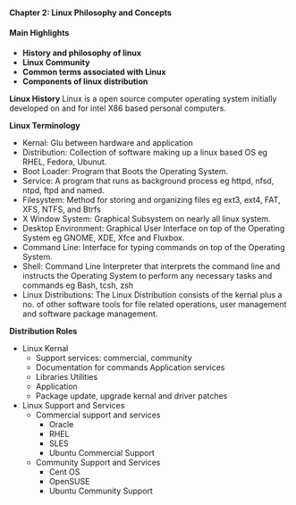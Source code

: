 #### Chapter 2: Linux Philosophy and Concepts

#### Main Highlights

* **History and philosophy of linux**
* **Linux Community**
* **Common terms associated with Linux**
* **Components of linux distribution**

**Linux History**
Linux is a open source computer operating system initially developed on and for intel X86 based personal computers.

**Linux Terminology**
* Kernal: Glu between hardware and application
* Distribution: Collection of software making up a linux based OS eg RHEL, Fedora, Ubunut.
* Boot Loader: Program that Boots the Operating System.
* Service: A program that runs as background process eg httpd, nfsd, ntpd, ftpd and named.
* Filesystem: Method for storing and organizing files eg ext3, ext4, FAT, XFS, NTFS, and Btrfs
* X Window System: Graphical Subsystem on nearly all linux system.
* Desktop Environment: Graphical User Interface on top of the Operating System eg GNOME, XDE, Xfce and Fluxbox.
* Command Line: Interface for typing commands on top of the Operating System.
* Shell: Command Line Interpreter that interprets the command line and instructs the Operating System to perform any necessary tasks and commands eg Bash, tcsh, zsh
* Linux Distributions: The Linux Distribution consists of the kernal plus a no. of other software tools for file related operations, user management and software package management.

**Distribution Roles**
* Linux Kernal
  * Support services: commercial, community
  * Documentation for commands Application services
  * Libraries Utilities
  * Application
  * Package update, upgrade kernal and driver patches
* Linux Support and Services
  * Commercial support and services
    * Oracle 
    * RHEL
    * SLES
    * Ubuntu Commercial Support
  * Community Support and Services
    * Cent OS
    * OpenSUSE
    * Ubuntu Community Support